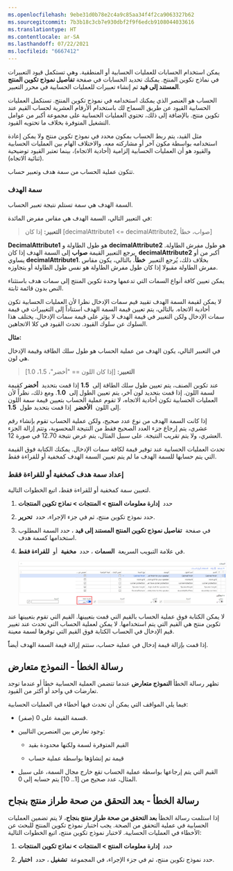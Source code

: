 ```yaml
---
ms.openlocfilehash: 9ebe31d0b78e2c4a9c85aa34f4f2ca9063327b62
ms.sourcegitcommit: 7b3b18c3cb7e930dbf2f9f6edcb9108044033616
ms.translationtype: HT
ms.contentlocale: ar-SA
ms.lasthandoff: 07/22/2021
ms.locfileid: "6667412"
---
```



يمكن استخدام الحسابات للعمليات الحسابية أو المنطقية. وهي تستكمل قيود التعبيرات في نماذج تكوين المنتج. يمكنك تحديد الحسابات في صفحة **تفاصيل نموذج تكوين المنتج المستند إلى قيد** ثم إنشاء تعبيرات للعمليات الحسابية في محرر التعبير. 

الحساب هو العنصر الذي يمكنك استخدامه في نموذج تكوين المنتج. تستكمل العمليات الحسابية القيود عن طريق السماح لك باستخدام الأرقام العشرية لحساب القيم عند تكوين منتج. بالإضافة إلى ذلك، تحتوي العمليات الحسابية على مجموعة أكبر من عوامل التشغيل المتوفرة بخلاف ما تحتويه القيود.

مثل القيد، يتم ربط الحساب بمكون محدد في نموذج تكوين منتج ولا يمكن إعادة استخدامه بواسطة مكون آخر أو مشاركته معه. والاختلاف الهام بين العمليات الحسابية والقيود هو أن العمليات الحسابية إلزامية (أحادية الاتجاه)، بينما تعتبر القيود توضيحية (ثنائية الاتجاه).

تتكون عملية الحساب من سمة هدف وتعبير حساب.

### <a name="target-attribute"></a>سمة الهدف

السمة الهدف هي سمة تستلم نتيجة تعبير الحساب.

في التعبير التالي، السمة الهدف هي مقاس مفرض المائدة:

> **التعبير:** إذا كان [decimalAttribute1 <= decimalAttribute2, صواب، خطأ]

**DecimalAttribute1** هو طول الطاولة و **decimalAttribute2** هو طول مفرش الطاولة. يرجع التعبير القيمة **صواب** إلى السمة الهدف إذا كان  **decimalAttribute2** أكبر من أو يساوي **decimalAttribute1**. بخلاف ذلك، يُرجع التعبير  **خطأ**.
بالتالي، يكون مقاس مفرش الطاولة مقبولا إذا كان طول مفرش الطاولة هو نفس طول الطاولة أو يتجاوزه.

يمكن تعيين كافة أنواع السمات التي تدعمها وحدة تكوين المنتج إلى سمات هدف باستثناء النص بدون قائمة ثابتة.

لا يمكن لقيمة السمة الهدف تقييد قيم سمات الإدخال نظرا لأن العمليات الحسابية تكون أحادية الاتجاه. بالتالي، يتم تعيين قيمة السمة الهدف استناداً إلى التغييرات في قيمة سمات الإدخال ولكن التغيير في قيمة الهدف لا يؤثر على قيمة سمات الإدخال. يختلف هذا السلوك عن سلوك القيود. تحدث القيود في كلا الاتجاهين.

**مثال:**

في التعبير التالي، يكون الهدف من عملية الحساب هو طول سلك الطاقة وقيمة الإدخال هي لون.

> **التعبير:** [إذا كان اللون == "أخضر"، 1.5، 1.0]

عند تكوين الصنف، يتم تعيين طول سلك الطاقة إلى  **1.5** إذا قمت بتحديد  **أخضر** كقيمة لسمة اللون. إذا قمت بتحديد لون آخر، يتم تعيين الطول إلى  **1.0**. ومع ذلك، نظراً لأن العمليات الحسابية تكون أحادية الاتجاه، لا تقوم عملية الحساب بتعيين قيمة سمة اللون إلى اللون  **الأخضر**  إذا قمت بتحديد طول  **1.5**.


إذا كانت السمة الهدف من نوع عدد صحيح، ولكن عملية الحساب تقوم بإنشاء رقم عشري، يتم إرجاع جزء العدد الصحيح فقط من النتيجة المحسوبة، وتتم إزالة الجزء العشري، ولا يتم تقريب النتيجة. على سبيل المثال، يتم عرض نتيجة 12.70 في صورة 12.

تحدث العمليات الحسابية عند توفير قيمة لكافة سمات الإدخال. يمكنك الكتابة فوق القيمة التي يتم حسابها للسمة الهدف ما لم يتم تعيين السمة الهدف كمخفية أو للقراءة فقط.

### <a name="set-up-a-target-attribute-as-hidden-or-read-only"></a>إعداد سمة هدف كمخفية أو للقراءة فقط

لتعيين سمة كمخفية أو للقراءة فقط، اتبع الخطوات التالية.

1.  حدد  **إدارة معلومات المنتج > المنتجات > نماذج تكوين المنتجات**

2.  حدد نموذج تكوين منتج، ثم في جزء الإجراء، حدد  **تحرير**.

3.  في صفحة  **تفاصيل نموذج تكوين المنتج المستند إلى قيد** ، حدد السمة المطلوب استخدامها كسمة هدف.

4.  في علامة التبويب السريعة  **السمات** ، حدد  **مخفية**  أو  **للقراءة فقط**.

    [![لقطة شاشة لعلامة التبويب السريعة السمات مع تمييز سمة "للقراءة فقط".](../media/read-only-attribute.png)](../media/read-only-attribute.png#lightbox)

لا يمكن الكتابة فوق عملية الحساب بالقيم التي قمت بتعيينها. القيم التي تقوم بتعيينها عند تكوين منتج هي القيم التي يتم استخدامها. لا يمكن لعملية الحساب التي تحدث عند تغيير قيم الإدخال في الحساب الكتابة فوق القيم التي توفرها لسمة معينة.

إذا قمت بإزالة قيمة إدخال في عملية حساب، ستتم إزالة قيمة السمة الهدف أيضاًً.

## <a name="error-message---model-is-in-contradiction"></a>رسالة الخطأ - النموذج متعارض

تظهر رسالة الخطأ **النموذج متعارض** عندما تتضمن العملية الحسابية خطأ أو عندما توجد تعارضات في واحد أو أكثر من القيود.

فيما يلي المواقف التي يمكن أن تحدث فيها أخطاء في العمليات الحسابية:

-   قسمة القيمة على 0 (صفر).

-   وجود تعارض بين العنصرين التاليين:

    -   القيم المتوفرة لسمة ولكنها محدودة بقيد

    -   قيمة تم إنشاؤها بواسطة عملية حساب

-   القيم التي يتم إرجاعها بواسطة عملية الحساب تقع خارج مجال السمة، على سبيل المثال، عدد صحيح من [1.. 10] يتم حسابه إلى 0.

## <a name="error-message---after-successfully-validating-a-product-model"></a>رسالة الخطأ - بعد التحقق من صحة طراز منتج بنجاح

إذا استلمت رسالة الخطأ **بعد التحقق من صحة طراز منتج بنجاح**، لا يتم تضمين العمليات الحسابية في عملية التحقق من الصحة. يجب اختبار نموذج تكوين المنتج للبحث عن الأخطاء في العمليات الحسابية. لاختبار نموذج تكوين منتج، اتبع الخطوات التالية:

1.  حدد  **إدارة معلومات المنتج > المنتجات > نماذج تكوين المنتجات**

2.  حدد نموذج تكوين منتج، ثم في جزء الإجراء، في المجموعة  **تشغيل** ، حدد  **اختبار**.

